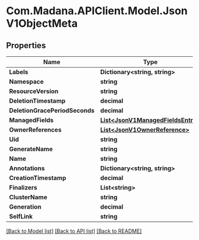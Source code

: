 
# Com.Madana.APIClient.Model.JsonV1ObjectMeta

## Properties

Name | Type | Description | Notes
------------ | ------------- | ------------- | -------------
**Labels** | **Dictionary&lt;string, string&gt;** |  | [optional] 
**Namespace** | **string** |  | [optional] 
**ResourceVersion** | **string** |  | [optional] 
**DeletionTimestamp** | **decimal** |  | [optional] 
**DeletionGracePeriodSeconds** | **decimal** |  | [optional] 
**ManagedFields** | [**List&lt;JsonV1ManagedFieldsEntry&gt;**](JsonV1ManagedFieldsEntry.md) |  | [optional] 
**OwnerReferences** | [**List&lt;JsonV1OwnerReference&gt;**](JsonV1OwnerReference.md) |  | [optional] 
**Uid** | **string** |  | [optional] 
**GenerateName** | **string** |  | [optional] 
**Name** | **string** |  | [optional] 
**Annotations** | **Dictionary&lt;string, string&gt;** |  | [optional] 
**CreationTimestamp** | **decimal** |  | [optional] 
**Finalizers** | **List&lt;string&gt;** |  | [optional] 
**ClusterName** | **string** |  | [optional] 
**Generation** | **decimal** |  | [optional] 
**SelfLink** | **string** |  | [optional] 

[[Back to Model list]](../README.md#documentation-for-models)
[[Back to API list]](../README.md#documentation-for-api-endpoints)
[[Back to README]](../README.md)

